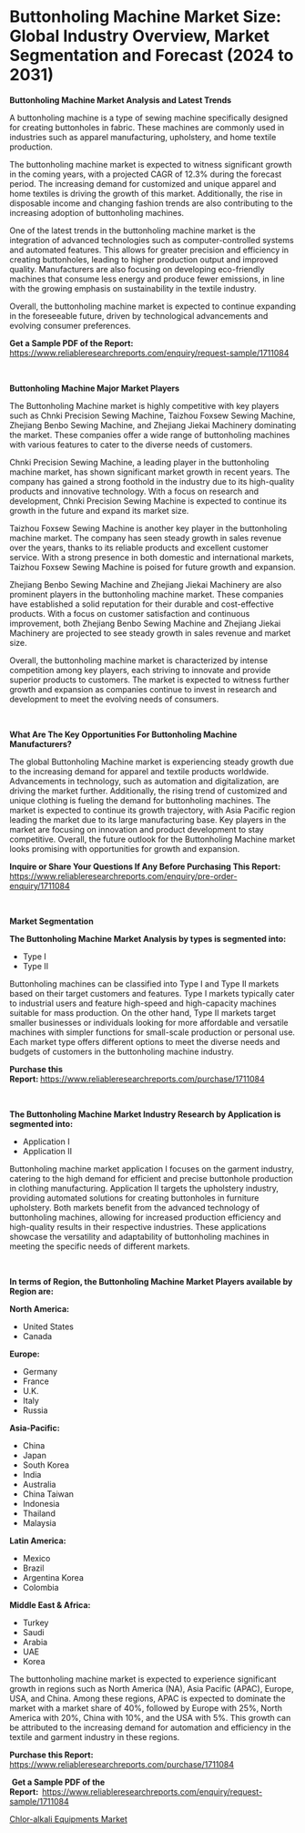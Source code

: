 <p><h1>Buttonholing Machine Market Size: Global Industry Overview, Market Segmentation and Forecast (2024 to 2031)</h1></p><p><strong>Buttonholing Machine Market Analysis and Latest Trends</strong></p>
<p><p>A buttonholing machine is a type of sewing machine specifically designed for creating buttonholes in fabric. These machines are commonly used in industries such as apparel manufacturing, upholstery, and home textile production.</p><p>The buttonholing machine market is expected to witness significant growth in the coming years, with a projected CAGR of 12.3% during the forecast period. The increasing demand for customized and unique apparel and home textiles is driving the growth of this market. Additionally, the rise in disposable income and changing fashion trends are also contributing to the increasing adoption of buttonholing machines.</p><p>One of the latest trends in the buttonholing machine market is the integration of advanced technologies such as computer-controlled systems and automated features. This allows for greater precision and efficiency in creating buttonholes, leading to higher production output and improved quality. Manufacturers are also focusing on developing eco-friendly machines that consume less energy and produce fewer emissions, in line with the growing emphasis on sustainability in the textile industry.</p><p>Overall, the buttonholing machine market is expected to continue expanding in the foreseeable future, driven by technological advancements and evolving consumer preferences.</p></p>
<p><strong>Get a Sample PDF of the Report:&nbsp;</strong> <a href="https://www.reliableresearchreports.com/enquiry/request-sample/1711084">https://www.reliableresearchreports.com/enquiry/request-sample/1711084</a></p>
<p>&nbsp;</p>
<p><strong>Buttonholing Machine Major Market Players</strong></p>
<p><p>The Buttonholing Machine market is highly competitive with key players such as Chnki Precision Sewing Machine, Taizhou Foxsew Sewing Machine, Zhejiang Benbo Sewing Machine, and Zhejiang Jiekai Machinery dominating the market. These companies offer a wide range of buttonholing machines with various features to cater to the diverse needs of customers.</p><p>Chnki Precision Sewing Machine, a leading player in the buttonholing machine market, has shown significant market growth in recent years. The company has gained a strong foothold in the industry due to its high-quality products and innovative technology. With a focus on research and development, Chnki Precision Sewing Machine is expected to continue its growth in the future and expand its market size.</p><p>Taizhou Foxsew Sewing Machine is another key player in the buttonholing machine market. The company has seen steady growth in sales revenue over the years, thanks to its reliable products and excellent customer service. With a strong presence in both domestic and international markets, Taizhou Foxsew Sewing Machine is poised for future growth and expansion.</p><p>Zhejiang Benbo Sewing Machine and Zhejiang Jiekai Machinery are also prominent players in the buttonholing machine market. These companies have established a solid reputation for their durable and cost-effective products. With a focus on customer satisfaction and continuous improvement, both Zhejiang Benbo Sewing Machine and Zhejiang Jiekai Machinery are projected to see steady growth in sales revenue and market size.</p><p>Overall, the buttonholing machine market is characterized by intense competition among key players, each striving to innovate and provide superior products to customers. The market is expected to witness further growth and expansion as companies continue to invest in research and development to meet the evolving needs of consumers.</p></p>
<p>&nbsp;</p>
<p><strong>What Are The Key Opportunities For Buttonholing Machine Manufacturers?</strong></p>
<p><p>The global Buttonholing Machine market is experiencing steady growth due to the increasing demand for apparel and textile products worldwide. Advancements in technology, such as automation and digitalization, are driving the market further. Additionally, the rising trend of customized and unique clothing is fueling the demand for buttonholing machines. The market is expected to continue its growth trajectory, with Asia Pacific region leading the market due to its large manufacturing base. Key players in the market are focusing on innovation and product development to stay competitive. Overall, the future outlook for the Buttonholing Machine market looks promising with opportunities for growth and expansion.</p></p>
<p><strong>Inquire or Share Your Questions If Any Before Purchasing This Report:</strong> <a href="https://www.reliableresearchreports.com/enquiry/pre-order-enquiry/1711084">https://www.reliableresearchreports.com/enquiry/pre-order-enquiry/1711084</a></p>
<p>&nbsp;</p>
<p><strong>Market Segmentation</strong></p>
<p><strong>The Buttonholing Machine Market Analysis by types is segmented into:</strong></p>
<p><ul><li>Type I</li><li>Type II</li></ul></p>
<p><p>Buttonholing machines can be classified into Type I and Type II markets based on their target customers and features. Type I markets typically cater to industrial users and feature high-speed and high-capacity machines suitable for mass production. On the other hand, Type II markets target smaller businesses or individuals looking for more affordable and versatile machines with simpler functions for small-scale production or personal use. Each market type offers different options to meet the diverse needs and budgets of customers in the buttonholing machine industry.</p></p>
<p><strong>Purchase this Report:&nbsp;</strong><a href="https://www.reliableresearchreports.com/purchase/1711084">https://www.reliableresearchreports.com/purchase/1711084</a></p>
<p>&nbsp;</p>
<p><strong>The Buttonholing Machine Market Industry Research by Application is segmented into:</strong></p>
<p><ul><li>Application I</li><li>Application II</li></ul></p>
<p><p>Buttonholing machine market application I focuses on the garment industry, catering to the high demand for efficient and precise buttonhole production in clothing manufacturing. Application II targets the upholstery industry, providing automated solutions for creating buttonholes in furniture upholstery. Both markets benefit from the advanced technology of buttonholing machines, allowing for increased production efficiency and high-quality results in their respective industries. These applications showcase the versatility and adaptability of buttonholing machines in meeting the specific needs of different markets.</p></p>
<p>&nbsp;</p>
<p><strong>In terms of Region, the Buttonholing Machine Market Players available by Region are:</strong></p>
<p>
    <p> <strong> North America: </strong>
        <ul>
            <li>United States</li>
            <li>Canada</li>
        </ul>
        </p> 
    <p> <strong> Europe: </strong>
        <ul>
            <li>Germany</li>
            <li>France</li>
            <li>U.K.</li>
            <li>Italy</li>
            <li>Russia</li>
        </ul>
        </p> 
    <p> <strong> Asia-Pacific: </strong>
        <ul>
            <li>China</li>
            <li>Japan</li>
            <li>South Korea</li>
            <li>India</li>
            <li>Australia</li>
            <li>China Taiwan</li>
            <li>Indonesia</li>
            <li>Thailand</li>
            <li>Malaysia</li>
        </ul>
        </p> 
    <p> <strong> Latin America: </strong>
        <ul>
            <li>Mexico</li>
            <li>Brazil</li>
            <li>Argentina Korea</li>
            <li>Colombia</li>
        </ul>
        </p> 
    <p> <strong> Middle East & Africa: </strong>
        <ul>
            <li>Turkey</li>
            <li>Saudi</li>
            <li>Arabia</li>
            <li>UAE</li>
            <li>Korea</li>
        </ul>
    </p>
    </p>
<p><p>The buttonholing machine market is expected to experience significant growth in regions such as North America (NA), Asia Pacific (APAC), Europe, USA, and China. Among these regions, APAC is expected to dominate the market with a market share of 40%, followed by Europe with 25%, North America with 20%, China with 10%, and the USA with 5%. This growth can be attributed to the increasing demand for automation and efficiency in the textile and garment industry in these regions.</p></p>
<p><strong>Purchase this Report: </strong><a href="https://www.reliableresearchreports.com/purchase/1711084">https://www.reliableresearchreports.com/purchase/1711084</a></p>
<p>&nbsp;<strong>Get a Sample PDF of the Report:&nbsp;&nbsp;</strong><a href="https://www.reliableresearchreports.com/enquiry/request-sample/1711084">https://www.reliableresearchreports.com/enquiry/request-sample/1711084</a></p>
<p><strong></strong></p>
<p><p><a href="https://github.com/danielneavesallisons03mba/Market-Research-Report-List-1/blob/main/chlor-alkali-equipments-market.md">Chlor-alkali Equipments Market</a></p></p>